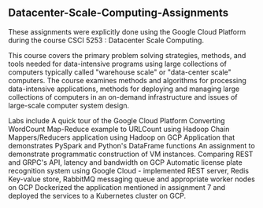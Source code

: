 ## Datacenter-Scale-Computing-Assignments

These assignments were explicitly done using the Google Cloud Platform during the course CSCI 5253 : Datacenter Scale Computing.

This course covers the primary problem solving strategies, methods, and tools needed for data-intensive programs using large collections of computers typically called "warehouse scale" or "data-center scale" computers. The course examines methods and algorithms for processing data-intensive applications, methods for deploying and managing large collections of computers in an on-demand infrastructure and issues of large-scale computer system design.

Labs include
A quick tour of the Google Cloud Platform
Converting WordCount Map-Reduce example to URLCount using Hadoop
Chain Mappers/Reducers application using Hadoop on GCP
Application that demonstrates PySpark and Python's DataFrame functions
An assignment to demonstrate programmatic construction of VM instances.
Comparing REST and GRPC's API, latency and bandwidth on GCP
Automatic license plate recognition system using Google Cloud - implemented REST server, Redis Key-value store, RabbitMQ messaging queue and appropriate worker nodes on GCP
Dockerized the application mentioned in assignment 7 and deployed the services to a Kubernetes cluster on GCP.
